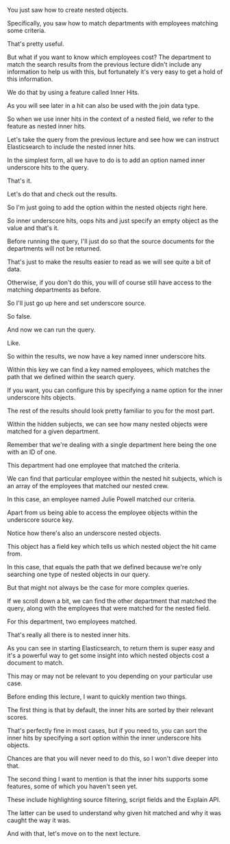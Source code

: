 You just saw how to create nested objects.

Specifically, you saw how to match departments with employees matching some criteria.

That's pretty useful.

But what if you want to know which employees cost? The department to match the search results from the previous lecture didn't include any information to help us with this, but fortunately it's very easy to get a hold of this information.

We do that by using a feature called Inner Hits.

As you will see later in a hit can also be used with the join data type.

So when we use inner hits in the context of a nested field, we refer to the feature as nested inner hits.

Let's take the query from the previous lecture and see how we can instruct Elasticsearch to include the nested inner hits.

In the simplest form, all we have to do is to add an option named inner underscore hits to the query.

That's it.

Let's do that and check out the results.

So I'm just going to add the option within the nested objects right here.

So inner underscore hits, oops hits and just specify an empty object as the value and that's it.

Before running the query, I'll just do so that the source documents for the departments will not be returned.

That's just to make the results easier to read as we will see quite a bit of data.

Otherwise, if you don't do this, you will of course still have access to the matching departments as before.

So I'll just go up here and set underscore source.

So false.

And now we can run the query.

Like.

So within the results, we now have a key named inner underscore hits.

Within this key we can find a key named employees, which matches the path that we defined within the search query.

If you want, you can configure this by specifying a name option for the inner underscore hits objects.

The rest of the results should look pretty familiar to you for the most part.

Within the hidden subjects, we can see how many nested objects were matched for a given department.

Remember that we're dealing with a single department here being the one with an ID of one.

This department had one employee that matched the criteria.

We can find that particular employee within the nested hit subjects, which is an array of the employees that matched our nested crew.

In this case, an employee named Julie Powell matched our criteria.

Apart from us being able to access the employee objects within the underscore source key.

Notice how there's also an underscore nested objects.

This object has a field key which tells us which nested object the hit came from.

In this case, that equals the path that we defined because we're only searching one type of nested objects in our query.

But that might not always be the case for more complex queries.

If we scroll down a bit, we can find the other department that matched the query, along with the employees that were matched for the nested field.

For this department, two employees matched.

That's really all there is to nested inner hits.

As you can see in starting Elasticsearch, to return them is super easy and it's a powerful way to get some insight into which nested objects cost a document to match.

This may or may not be relevant to you depending on your particular use case.

Before ending this lecture, I want to quickly mention two things.

The first thing is that by default, the inner hits are sorted by their relevant scores.

That's perfectly fine in most cases, but if you need to, you can sort the inner hits by specifying a sort option within the inner underscore hits objects.

Chances are that you will never need to do this, so I won't dive deeper into that.

The second thing I want to mention is that the inner hits supports some features, some of which you haven't seen yet.

These include highlighting source filtering, script fields and the Explain API.

The latter can be used to understand why given hit matched and why it was caught the way it was.

And with that, let's move on to the next lecture.


